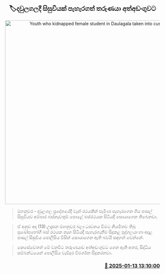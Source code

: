 <p align='center'><b><h2 align='center' title='Youth who kidnapped female student in Daulagala taken into custody'>🏷දවුලගලදී සිසුවියක් පැහැරගත් තරුණයා අත්අඩංගුව​ට</h2></b></p>
<p align='center'><img src='https://helakuru.sgp1.cdn.digitaloceanspaces.com/esana/images/lib/girl-kidnap-nn.jpg' width='600' alt='Youth who kidnapped female student in Daulagala taken into custody'></p>

> මහනුවර - දවුලගල ප්‍රදේශයේදී වෑන් රථයකින් පැමිණ පැහැරගෙන ගිය පාසල් සිසුවියව අම්පාර බස්නැවතුම් පොළේ බස්රථයක සිටියදී සොයාගෙන තිබෙනවා.

> ඒ අනුව අද (13) උදෑසන මහනුවර බලා ධාවනය වීමට නියමිතව තිබූ සුඛෝපභෝගී බස් රථයක නැඟ සිටියදී පැහැරගැනීම සිදුකළ පුද්ගලයා හා අදාළ පාසල් සිසුවිය පොලීසිය විසින් සොයාගෙන ඇති බවයි සඳහන් වෙන්නේ.

> කෙසේවෙතත් මේ වනවිට තරුණයාව අත්අඩංගුවට ගෙන ඇති අතර, සිද්ධිය සම්බන්ධයෙන් පොලීසිය වැඩිදුර විමර්ශන සිදුකරනවා.



<h3 align='right'><a href='https://www.helakuru.lk/esana/p/106550/'>📅 2025-01-13 13:10:00</a></h3>

